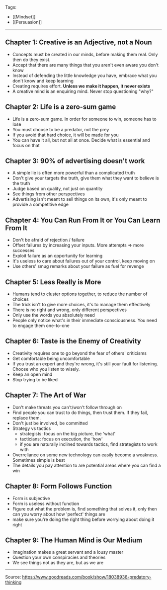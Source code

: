 Tags:
- [[Mindset]]
- [[Persuasion]]
---
## Chapter 1: Creative is an Adjective, not a Noun

- Concepts must be created in our minds, before making them real. Only then do they exist.
- Accept that there are many things that you aren't even aware you don't know
- Instead of defending the little knowledge you have, embrace what you don't know and keep learning
- Creating requires effort. **Unless we make it happen, it never exists**
- A creative mind is an enquiring mind. Never stop questioning "why?"

## Chapter 2: Life is a zero-sum game
- Life is a zero-sum game. In order for someone to win, someone has to lose
- You must choose to be a predator, not the prey
- If you avoid that hard choice, it will be made for you
- You can have it all, but not all at once. Decide what is essential and focus on that

## Chapter 3: 90% of advertising doesn't work
- A simple lie is often more powerful than a complicated truth
- Don't give your targets the truth, give them what they want to believe is the truth
- Judge based on quality, not just on quantity
- See things from other perspectives
- Advertising isn't meant to sell things on its own, it's only meant to provide a competitive edge

## Chapter 4: You Can Run From It or You Can Learn From It
- Don't be afraid of rejection / failure
- Offset failures by increasing your inputs. More attempts => more successes
- Exploit failure as an opportunity for learning
- It's useless to care about failures out of your control, keep moving on 
- Use others' smug remarks about your failure as fuel for revenge

## Chapter 5: Less Really is More
- Humans tend to cluster options together, to reduce the number of choices
- The trick isn't to give more choices, it's to manage them effectively
- There is no right and wrong, only different perspectives
- Only use the words you absolutely need
- People only notice what's in their immediate consciousness. You need to engage them one-to-one

## Chapter 6: Taste is the Enemy of Creativity
- Creativity requires one to go beyond the fear of others' criticisms
- Get comfortable being uncomfortable
- If you trust an expert and they're wrong, it's still your fault for listening. Choose who you listen to wisely.
- Keep an open mind
- Stop trying to be liked

## Chapter 7: The Art of War
- Don't make threats you can't/won't follow through on
- Find people you can trust to do things, then trust them. If they fail, replace them.
- Don't just be involved, be committed
- Strategy vs tactics
    - strategists: focus on the big picture, the 'what'
    - tacticians: focus on execution, the 'how'
    - if you are naturally inclined towards tactics, find strategists to work with
- Overreliance on some new technology can easily become a weakness. Sometimes simple is best
- The details you pay attention to are potential areas where you can find a win

## Chapter 8: Form Follows Function
- Form is subjective
- Form is useless without function
- Figure out what the problem is, find something that solves it, only then can you worry about how 'perfect' things are
- make sure you're doing the right thing before worrying about doing it right

## Chapter 9: The Human Mind is Our Medium
- Imagination makes a great servant and a lousy master
- Question your own conspiracies and theories
- We see things not as they are, but as we are

---
Source: https://www.goodreads.com/book/show/18038936-predatory-thinking
